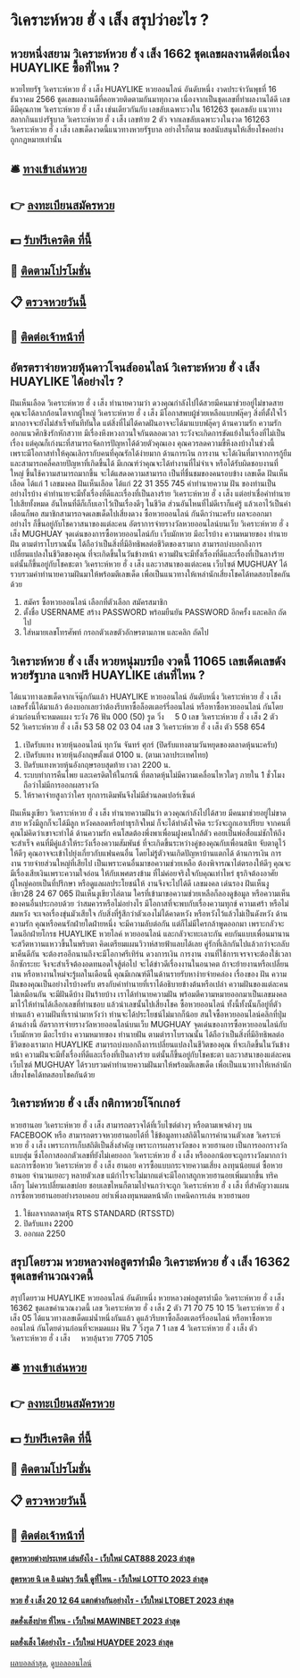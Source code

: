 # วิเคราะห์หวย ฮั่ ง เส็ง สรุปว่าอะไร ?
## หวยหนึ่งสยาม วิเคราะห์หวย ฮั่ ง เส็ง 1662 ชุดเลขผลงานดีต่อเนื่อง HUAYLIKE ซื้อที่ไหน ?
หวยไทยรัฐ วิเคราะห์หวย ฮั่ ง เส็ง HUAYLIKE หวยออนไลน์ อันดับหนึ่ง งวดประจำวันพุธที่ 16 ธันวาคม 2566 ชุดเลขผลงานดีที่คอหวยติดตามกันมาทุกงวด เนื่องจากเป็นชุดเลขที่ทำผลงานได้ดี เลขดีมีคุณภาพ วิเคราะห์หวย ฮั่ ง เส็ง เช่นเดียวกันกับ เลขลับเฉพาะวงใน 161263 ชุดเลขลับ แนวทางสลากกินแบ่งรัฐบาล วิเคราะห์หวย ฮั่ ง เส็ง เลขท้าย 2 ตัว จากเลขลับเฉพาะวงในงวด 161263 วิเคราะห์หวย ฮั่ ง เส็ง เลขเด็ดงวดนี้แนวทางหวยรัฐบาล อย่างไรก็ตาม ขอสนับสนุนให้เสี่ยงโชคอย่างถูกกฎหมายเท่านั้น

## 🛎 [ทางเข้าเล่นหวย](https://bit.ly/3BG5bNw)
## 👉 [ลงทะเบียนสมัครหวย](https://bit.ly/3BG5bNw)
## 💵 [รับฟรีเครดิต ที่นี้](https://bit.ly/3C3mvgS)
## 👑 [ติดตามโปรโมชั่น](https://bit.ly/3C3mvgS)
## 📋 [ตรวจหวยวันนี้](https://bit.ly/3C3mvgS)
## 📱 [ติดต่อเจ้าหน้าที่](https://bit.ly/3C3mvgS)

## อัตรตราจ่ายหวยหุ้นดาวโจนส์ออนไลน์ วิเคราะห์หวย ฮั่ ง เส็ง HUAYLIKE ได้อย่างไร ?
ฝันเห็นเลือด วิเคราะห์หวย ฮั่ ง เส็ง ทำนายความว่า ดวงคุณกำลังไปได้สวยมีคนมาช่วยอยู่ไม่ขาดสาย คุณจะได้ลาภก้อนโตจากผู้ใหญ่ วิเคราะห์หวย ฮั่ ง เส็ง มีโอกาสพบผู้ช่วยเหลือแบบฟลุ๊คๆ สิ่งที่ตั้งใจไว้มากอาจจะยังไม่สำเร็จทันทีทันใด แต่สิ่งที่ไม่ได้คาดฝันอาจจะได้มาแบบฟลุ๊คๆ
ด้านความรัก ความรักออกแนวศึกชิงรักหักสวาท มีเรื่องหึงหวงกวนใจกันตลอดเวลา ระวังจะเกิดการขัดแย้งในเรื่องที่ไม่เป็นเรื่อง แต่คุณก็เก่งนะที่สามารถจัดการปัญหาได้ด้วยตัวคุณเอง คุณควรลดความขี้หึงลงบ้างในช่วงนี้ เพราะมีโอกาสทำให้คุณเลิกรากับคนที่คุณรักได้ง่ายมาก
ด้านการเงิน การงาน จะได้เงินที่มาจากการกู้ยืมและสามารถคลี่คลายปัญหาที่เกิดขึ้นได้ มีเกณฑ์ว่าคุณจะได้ทำงานที่ไม่จำเจ หรือได้รับผิดชอบงานที่ใหญ่ ขึ้นใช้ความสามารถมากขึ้น จะได้แสดงความสามารถ เป็นที่ชื่นชมของคนรอบข้าง
เลขเด็ด ฝันเห็นเลือด ได้แก่ 1
เลขมงคล ฝันเห็นเลือด ได้แก่ 22 31 355 745
คำทำนายความ ฝัน ของท่านเป็นอย่างไรบ้าง คำทำนายจะมีทั้งเรื่องที่ดีและเรื่องที่เป็นลางร้าย วิเคราะห์หวย ฮั่ ง เส็ง แต่อย่าเชื่อคำทำนายไปเสียทั้งหมด อันไหนที่ดีก็เก็บเอาไว้เป็นเรื่องดีๆ ในชีวิต ส่วนอันไหนที่ไม่ดีเราก็แค่รู้ แล้วเอาไว้เป็นคำเตือนก็พอ สมาชิกสามารถจดเลขเด็ดไปเสี่ยงดวง ซื้อหวยออนไลน์ กันดีกว่านะครับ ผลจะออกมาอย่างไร ก็ขึ้นอยู่กับโชควาสนาของแต่ละคน
อัตราการจ่ายรางวัลหวยออนไลน์บนเว็บ วิเคราะห์หวย ฮั่ ง เส็ง MUGHUAY
จุดเด่นของการซื้อหวยออนไลน์กับ เว็บมักหวย มีอะไรบ้าง
ความหมายของ ทำนายฝัน ตามตำราโบราณนั้น ได้ถือว่าเป็นสิ่งที่มีอิทธิพลต่อชีวิตของเรามาก สามารถบ่งบอกถึงการเปลี่ยนแปลงในชีวิตของคุณ ที่จะเกิดขึ้นในวันข้างหน้า ความฝันจะมีทั้งเรื่องที่ดีและเรื่องที่เป็นลางร้าย แต่นั้นก็ขึ้นอยู่กับโชคชะตา วิเคราะห์หวย ฮั่ ง เส็ง และวาสนาของแต่ละคน เว็บไซต์ MUGHUAY ได้รวบรวมคำทำนายความฝันมาให้พร้อมตีเลขเด็ด เพื่อเป็นแนวทางให้เหล่านักเสี่ยงโชคได้ทดสอบโชคกันด้วย
1. สมัคร ซื้อหวยออนไลน์ เลือกที่ตัวเลือก สมัครสมาชิก
2. ตั้งชื่อ USERNAME สร้าง PASSWORD พร้อมยืนยัน PASSWORD อีกครั้ง และคลิก ถัดไป
3. ใส่หมายเลขโทรศัพท์ กรอกตัวเลขตัวอักษรตามภาพ และคลิก ถัดไป

## วิเคราะห์หวย ฮั่ ง เส็ง หวยหนุ่มบรบือ งวดนี้ 11065 เลขเด็ดเลขดัง หวยรัฐบาล แจกฟรี HUAYLIKE เล่นที่ไหน ?
ได้แนวทางเลขเด็ดจากเจ๊นุ๊กกันแล้ว HUAYLIKE หวยออนไลน์ อันดับหนึ่ง วิเคราะห์หวย ฮั่ ง เส็ง เลขครั้งนี้ได้มาแล้ว ต้องบอกเลยว่าต้องรีบหาซื้อล็อตเตอร์รี่ออนไลน์ หรือหาซื้อหวยออนไลน์ กันโดยด่วนก่อนที่จะหมดแผง
ระวัง 76
ฟัน 000 (50)
รูด วิ่ง     5 0
เลข วิเคราะห์หวย ฮั่ ง เส็ง 2 ตัว   52 วิเคราะห์หวย ฮั่ ง เส็ง 53 58 02 03 04
เลข 3 วิเคราะห์หวย ฮั่ ง เส็ง ตัว 558 654
1. เปิดรับแทง หวยหุ้นออนไลน์ ทุกวัน จันทร์ ศุกร์ (ปิดรับแทงตามวันหยุดของตลาดหุ้นนะครับ)
2. เปิดรับแทง หวยหุ้นอังกฤษตั้งแต่ 0100 น. (ตามเวลาประเทศไทย)
3. ปิดรับแทงหวยหุ้นอังกฤษรอบสุดท้าย เวลา 2200 น.
4. ระบบทำการคืนโพย และเครดิตให้ในกรณี ที่ตลาดหุ้นไม่มีความเคลื่อนไหวใดๆ ภายใน 1 ชั่วโมง ถือว่าไม่มีการออกผลรางวัล
5. ให้ราคาจ่ายสูงกว่าใคร ทุกการเดิมพันจึงไม่มีส่วนลดเปอร์เซ็นต์

ฝันเห็นงูเขียว วิเคราะห์หวย ฮั่ ง เส็ง ทำนายความฝันว่า ดวงคุณกำลังไปได้สวย มีคนมาช่วยอยู่ไม่ขาดสาย หวังมีลูกก็จะได้มีลูก หวังคลอดหรือทำธุรกิจใหม่ ก็จะได้ทำดังใจคิด ระวังจะถูกเอาเปรียบ จากคนที่คุณไม่คิดว่าเขาจะทำได้
ด้านความรัก คนโสดต้องพึ่งพาเพื่อนฝูงคนใกล้ตัว คอยเป็นพ่อสื่อแม่ชักให้ถึงจะสำเร็จ คนที่มีคู่แล้วให้ระวังเรื่องความสัมพันธ์ ที่จะเกิดขึ้นระหว่างคู่ของคุณกับเพื่อนสนิท จับตาดูไว้ให้ดีๆ คุณอาจจะเข้าไปยุ่งเกี่ยวกับแฟนคนอื่น โดยไม่รู้ตัวจนเกิดปัญหาบ้านแตกได้
ด้านการเงิน การงาน รายจ่ายส่วนใหญ่ที่เสียไป เป็นเพราะคนอื่นมาขอความช่วยเหลือ ต้องพิจารณาไต่ตรองให้ดีๆ คุณจะมีเรื่องเสียเงินเพราะความใจอ่อน ให้กับเพศตรงข้าม ที่ไม่ค่อยจริงใจกับคุณเท่าไหร่ ธุรกิจต้องอาศัยผู้ใหญ่คอยเป็นที่ปรึกษา หรือดูแลผลประโยชน์ให้ งานจึงจะไปได้ดี
เลขมงคล เด่นรอง ฝันเห็นงูเขียว28 24 67 065
ฝันเห็นงูเขียวไล่ตาม ใครที่เข้ามาขอความช่วยเหลือก็ลองดูข้อมูล หรือความเห็นของคนอื่นประกอบด้วย ว่าสมควรหรือไม่อย่างไร มีโอกาสที่จะพบกับเรื่องความทุกข์ ความเศร้า หรือไม่สมหวัง จะเจอเรื่องขุ่นมัวเสียใจ กับสิ่งที่รู้สึกว่าตัวเองไม่ได้คาดหวัง หรือหวังไว้แล้วไม่เป็นดังหวัง
ด้านความรัก คุณหรือคนรักฝ่ายใดฝ่ายหนึ่ง จะมีความลับต่อกัน แต่ก็ไม่มีใครกล้าพูดออกมา เพราะกลัวจะโดนอีกฝ่ายโกรธ HUAYLIKE หวยไลค์ หวยออนไลน์ และกลัวจะทะเลาะกัน คบกันแบบเพื่อนมานาน จะสวีตหวานแหววขึ้นในพริบตา คิดเตรียมแผนวิวาห์สายฟ้าแลบได้เลย คู่รักที่เลิกกันไปแล้วกว่าจะกลับมาคืนดีกัน จะต้องรออีกนานถึงจะมีโอกาศรีเทิร์น
ดวงการเงิน การงาน งานที่ใช้การเจรจาจะต้องใช้เวลาอีกซักระยะ จึงจะสำเร็จต้องอดทนอดใจสู้ต่อไป จะได้ข่าวดีเรื่องงานในอนาคต ถ้าจะย้ายงานหรือเปลี่ยนงาน หรือหางานใหม่จะรู้ผลในเดือนนี้ คุณมีเกณฑ์ดีในด้านรายรับหาง่ายจ่ายคล่อง
เรื่องของ ฝัน ความฝันของคุณเป็นอย่างไรบ้างครับ ตรงกับคำทำนายที่เราได้อธิบายข้างต้นหรือเปล่า ความฝันของแต่ละคนไม่เหมือนกัน จะมีฝันดีบ้าง ฝันร้ายบ้าง เราได้ทำนายความฝัน พร้อมตีความหมายออกมาเป็นเลขมงคล มาไว้ให้ท่านได้เลือกเลขที่ท่านชอบ แล้วนำเลขนั้นไปเสี่ยงโชค ซื้อหวยออนไลน์ ทั้งนี้ทั้งนั้นก็อยู่ที่ตัวท่านแล้ว ความฝันที่เรานำมาหวังว่า ท่านจะได้ประโยชน์ไม่มากก็น้อย
สนใจซื้อหวยออนไลน์คลิกที่ปุ่มด้านล่างนี้
อัตราการจ่ายรางวัลหวยออนไลน์บนเว็บ MUGHUAY
จุดเด่นของการซื้อหวยออนไลน์กับ เว็บมักหวย มีอะไรบ้าง
ความหมายของ ทำนายฝัน ตามตำราโบราณนั้น ได้ถือว่าเป็นสิ่งที่มีอิทธิพลต่อชีวิตของเรามาก HUAYLIKE สามารถบ่งบอกถึงการเปลี่ยนแปลงในชีวิตของคุณ ที่จะเกิดขึ้นในวันข้างหน้า ความฝันจะมีทั้งเรื่องที่ดีและเรื่องที่เป็นลางร้าย แต่นั้นก็ขึ้นอยู่กับโชคชะตา และวาสนาของแต่ละคน เว็บไซต์ MUGHUAY ได้รวบรวมคำทำนายความฝันมาให้พร้อมตีเลขเด็ด เพื่อเป็นแนวทางให้เหล่านักเสี่ยงโชคได้ทดสอบโชคกันด้วย

## วิเคราะห์หวย ฮั่ ง เส็ง กติกาหวยโจ๊กเกอร์
หวยฮานอย วิเคราะห์หวย ฮั่ ง เส็ง สามารถตรวจได้ที่เว็บไซต์ต่างๆ หรือตามเพจต่างๆ บน FACEBOOK หรือ สามารถตรวจหวยฮานอยได้ที่
ใช้ข้อมูลทางสถิติในการคำนวนตัวเลข วิเคราะห์หวย ฮั่ ง เส็ง เพราะการเก็บสถิติเป็นสิ่งสำคัญ เพราะการผลรางวัลของ หวยฮานอย เป็นการออกรางวัลแบบสุ่ม ซึ่งโอกาสออกตัวเลขที่ยังไม่เคยออก วิเคราะห์หวย ฮั่ ง เส็ง หรือออกน้อยจะถูกรางวัลมากกว่า และการซื้อหวย วิเคราะห์หวย ฮั่ ง เส็ง ฮานอย ควรซื้อแบบกระจายความเสี่ยง ลงทุนน้อยแต่ ซื้อหวยฮานอย จำนวนเยอะๆ หลายตัวเลข แม้กำไรจะไม่มากแต่จะมีโอกาสถูกหวยฮานอยเพิ่มมากขึ้น ทริคเล็กๆ ไม่ควรเปลี่ยนเลขบ่อย ชอบเลขไหนก็ตามไปจนกว่าจะถูก วิเคราะห์หวย ฮั่ ง เส็ง ที่สำคัญวางแผนการซื้อหวยฮานอยอย่างรอบคอบ อย่าเพิ่งลงทุนหมดหน้าตัก
เทคนิคการเล่น หวยฮานอย
1. ใช้ผลจากตลาดหุ้น RTS STANDARD (RTSSTD)
2. ปิดรับแทง 2200
3. ออกผล 2250

## สรุปโดยรวม หวยหลวงพ่อสูตรทำมือ วิเคราะห์หวย ฮั่ ง เส็ง 16362 ชุดเลขคำนวณงวดนี้
สรุปโดยรวม HUAYLIKE หวยออนไลน์ อันดับหนึ่ง หวยหลวงพ่อสูตรทำมือ วิเคราะห์หวย ฮั่ ง เส็ง 16362 ชุดเลขคำนวณงวดนี้ เลข วิเคราะห์หวย ฮั่ ง เส็ง 2 ตัว 71 70 75 10 15 วิเคราะห์หวย ฮั่ ง เส็ง 05
ได้แนวทางเลขเด็ดแม่น้ำหนึ่งกันแล้ว ดูแล้วรีบหาซื้อล็อตเตอร์รี่ออนไลน์ หรือหาซื้อหวยออนไลน์ กันโดยด่วนก่อนที่จะหมดแผง
ฟัน 7
วิ่งรูด 7 1
เลข 4 วิเคราะห์หวย ฮั่ ง เส็ง ตัว       วิเคราะห์หวย ฮั่ ง เส็ง     หวยลุ้นรวย 7705 7105

## 🛎 [ทางเข้าเล่นหวย](https://bit.ly/3BG5bNw)
## 👉 [ลงทะเบียนสมัครหวย](https://bit.ly/3BG5bNw)
## 💵 [รับฟรีเครดิต ที่นี้](https://bit.ly/3C3mvgS)
## 👑 [ติดตามโปรโมชั่น](https://bit.ly/3C3mvgS)
## 📋 [ตรวจหวยวันนี้](https://bit.ly/3C3mvgS)
## 📱 [ติดต่อเจ้าหน้าที่](https://bit.ly/3C3mvgS)

#### [สูตรหวยต่างประเทศ เล่นยังไง - เว็บใหม่ CAT888 2023 ล่าสุด](https://atom.io/themes/สูตรหวยต่างประเทศ%20เล่นยังไง%20-%20เว็บใหม่%20cat888%202023%20ล่าสุด)
#### [สูตรหวย นิ เค อิ แม่นๆ วันนี้ ดูที่ไหน - เว็บใหม่ LOTTO 2023 ล่าสุด](https://atom.io/themes/สูตรหวย%20นิ%20เค%20อิ%20แม่นๆ%20วันนี้%20ดูที่ไหน%20-%20เว็บใหม่%20lotto%202023%20ล่าสุด)
#### [หวย ฮั่ ง เส็ง 20 12 64 แตกต่างกันอย่างไร - เว็บใหม่ LTOBET 2023 ล่าสุด](https://atom.io/themes/หวย%20ฮั่%20ง%20เส็ง%2020%2012%2064%20แตกต่างกันอย่างไร%20-%20เว็บใหม่%20ltobet%202023%20ล่าสุด)
#### [สดฮั่งเส็งบ่าย ที่ไหน - เว็บใหม่ MAWINBET 2023 ล่าสุด](https://atom.io/themes/สดฮั่งเส็งบ่าย%20ที่ไหน%20-%20เว็บใหม่%20mawinbet%202023%20ล่าสุด)
#### [ผลฮั่งเส็ง ได้อย่างไร - เว็บใหม่ HUAYDEE 2023 ล่าสุด](https://atom.io/themes/ผลฮั่งเส็ง%20ได้อย่างไร%20-%20เว็บใหม่%20huaydee%202023%20ล่าสุด)

[ผลบอลล่าสุด](https://siamsport.tv "ผลบอลล่าสุด"), [ดูบอลออนไลน์](https://siamsport.tv/ดูบอลสด "ดูบอลออนไลน์")